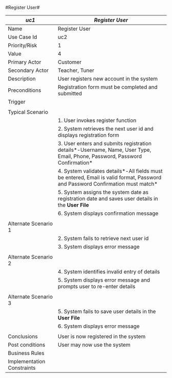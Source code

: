 #Register User#

|*uc1*|*Register User*| 
|----|----|
|Name|Register User|
|Use Case Id|uc2|
|Priority/Risk|1|
|Value|4|
|Primary Actor|Customer|
|Secondary Actor|Teacher, Tuner|
|Description|User registers new account in the system|
|Preconditions|Registration form must be completed and submitted|
|Trigger| |
| | | 
|Typical Scenario| |
| |1. User invokes register function|
| |2. System retrieves the next user id and displays registration form|
| |3. User enters and submits registration details*-Username, Name, User Type, Email, Phone, Password, Password Confirmation*|
| |4.	System validates details*-All fields must be entered, Email is valid format, Password and Password Confirmation must match*|
| |5. System assigns the system date as registration date and saves user details in the **User File**|
| |6.	System displays confirmation message|
| | |
|Alternate Scenario 1| |
| |2. System fails to retrieve next user id|
| |3.	System displays error message|
| | |
|Alternate Scenario 2| |
| |4.	System identifies invalid entry of details|
| |5.	System displays error message and prompts user to re-enter details|
| | | 
|Alternate Scenario 3| |
| |5.	System fails to save user details in the **User File**|
| |6.	System displays error message|
| | | 
|Conclusions|User is now registered in the system|
|Post conditions|User may now use the system|
|Business Rules| |
|Implementation Constraints| |
